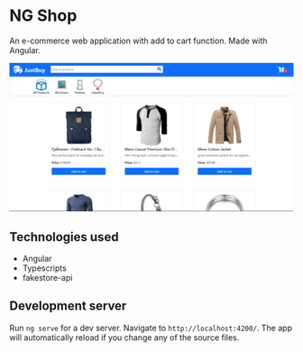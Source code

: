 # NG Shop

An e-commerce web application with add to cart function. Made with Angular.

![](prev.png)

## Technologies used

- Angular
- Typescripts
- fakestore-api

## Development server

Run `ng serve` for a dev server. Navigate to `http://localhost:4200/`. The app will automatically reload if you change any of the source files.
